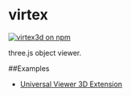 # virtex

[![virtex3d on npm](https://img.shields.io/npm/v/virtex3d.svg?style=flat)](https://www.npmjs.com/package/virtex3d)

three.js object viewer.

##Examples
 - [Universal Viewer 3D Extension](http://universalviewer.io/examples/?manifest=http%3A%2F%2Ffiles.universalviewer.io%2Fmanifests%2Fnelis%2Fecorche.json)

